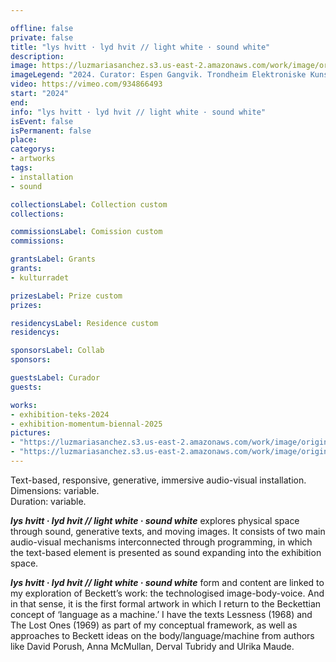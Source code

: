 ```yaml
---

offline: false
private: false
title: "lys hvitt · lyd hvit // light white · sound white"
description:
image: https://luzmariasanchez.s3.us-east-2.amazonaws.com/work/image/original/2.4 LYS-HVITT LYD HVIT_GENERAL VIEW_PHOTO_SANCHEZ_2023 LMS.jpg
imageLegend: "2024. Curator: Espen Gangvik. Trondheim Elektroniske Kunstsenter, TEKS.studio, Trondheim, Norway. Photo: Frank Ekeberg."
video: https://vimeo.com/934866493
start: "2024"
end: 
info: "lys hvitt · lyd hvit // light white · sound white"
isEvent: false
isPermanent: false
place:
categorys:
- artworks
tags:
- installation
- sound

collectionsLabel: Collection custom
collections:

commissionsLabel: Comission custom
commissions:

grantsLabel: Grants
grants:
- kulturradet

prizesLabel: Prize custom
prizes:

residencysLabel: Residence custom
residencys:

sponsorsLabel: Collab
sponsors:

guestsLabel: Curador
guests:

works:
- exhibition-teks-2024
- exhibition-momentum-biennal-2025
pictures:
- "https://luzmariasanchez.s3.us-east-2.amazonaws.com/work/image/original/2.4 LYS-HVITT LYD HVIT_GENERAL VIEW_PHOTO_SANCHEZ_2023 LMS.jpg | 2024. Curator: Espen Gangvik. Trondheim Elektroniske Kunstsenter, TEKS.studio, Trondheim, Norway."
- "https://luzmariasanchez.s3.us-east-2.amazonaws.com/work/image/original/2.5 LYS-HVITT LYD HVIT__STILL FROM VIDEO_SANCHEZ_2023.png | 2024. lys hvitt · lyd hvit // light white · sound white. Digital video still. "
---
```


Text-based, responsive, generative, immersive audio-visual installation. \
Dimensions: variable. \
Duration: variable. 


***lys hvitt · lyd hvit // light white · sound white*** explores physical space through sound, generative texts, and moving images. It consists of two main audio-visual mechanisms interconnected through programming, in which the text-based element is presented as sound expanding into the exhibition space. 

  
***lys hvitt · lyd hvit // light white · sound white*** form and content are linked to my exploration of Beckett’s work: the technologised image-body-voice. And in that sense, it is the first formal artwork in which I return to the Beckettian concept of ‘language as a machine.’ I have the texts Lessness (1968) and The Lost Ones (1969) as part of my conceptual framework, as well as approaches to Beckett ideas on the body/language/machine from authors like David Porush, Anna McMullan, Derval Tubridy and Ulrika Maude.

